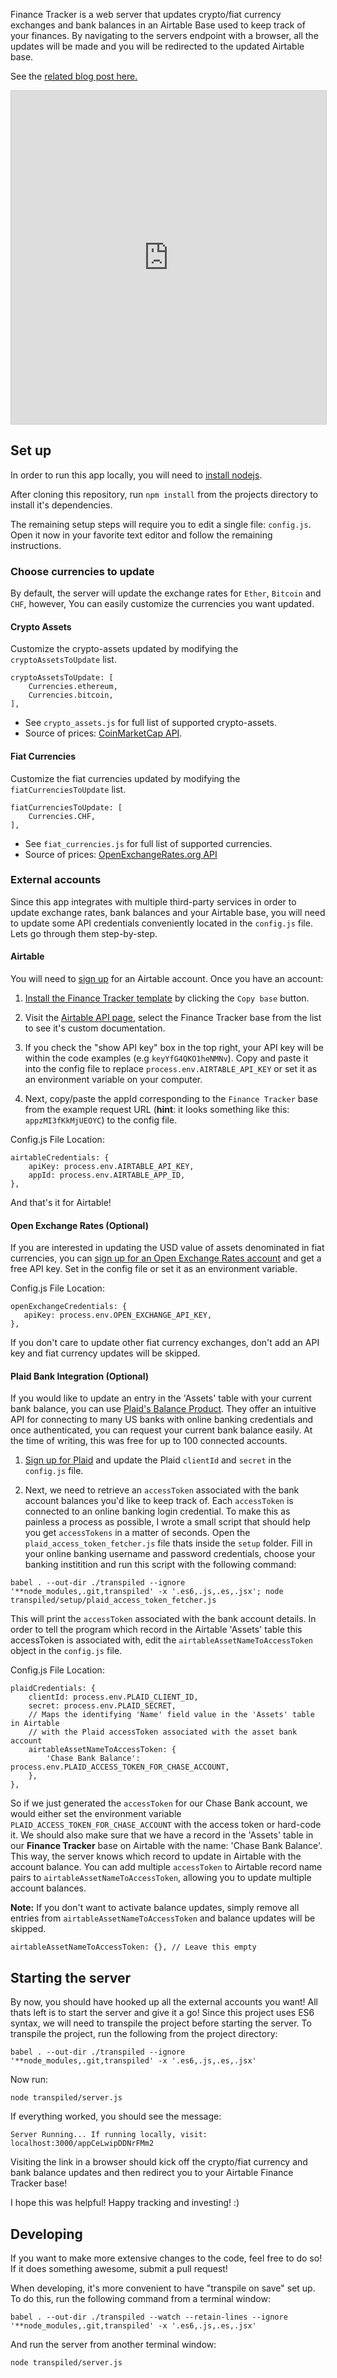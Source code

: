Finance Tracker is a web server that updates crypto/fiat currency exchanges and bank balances in an Airtable Base used to keep track of your finances. By navigating to the servers endpoint with a browser, all the updates will be made and you will be redirected to the updated Airtable base.

See the [related blog post here.](http://fabioberger.com/post/2016-06-05-finance-tracker-using-airtable/)

<iframe class="airtable-embed" src="https://airtable.com/embed/shrA09QDhlYHBPMB3?backgroundColor=red" frameborder="0" onmousewheel="" width="100%" height="533" style="background: transparent; border: 1px solid #ccc;"></iframe>

## Set up

In order to run this app locally, you will need to [install nodejs](https://nodejs.org/en/download/).

After cloning this repository, run `npm install` from the projects directory to install it's dependencies.

The remaining setup steps will require you to edit a single file: `config.js`. Open it now in your favorite text editor and follow the remaining instructions.

### Choose currencies to update

By default, the server will update the exchange rates for `Ether`, `Bitcoin` and `CHF`, however, You can easily customize the currencies you want updated.

#### Crypto Assets

Customize the crypto-assets updated by modifying the `cryptoAssetsToUpdate` list.

```
cryptoAssetsToUpdate: [
    Currencies.ethereum,
    Currencies.bitcoin,
],
```
- See `crypto_assets.js` for full list of supported crypto-assets.
- Source of prices: [CoinMarketCap API](http://coinMarketCap.com/api).

#### Fiat Currencies

Customize the fiat currencies updated by modifying the `fiatCurrenciesToUpdate` list.

```
fiatCurrenciesToUpdate: [
    Currencies.CHF,
],
```
- See `fiat_currencies.js` for full list of supported currencies.
- Source of prices: [OpenExchangeRates.org API](https://openexchangerates.org)


### External accounts

Since this app integrates with multiple third-party services in order to update exchange rates, bank balances and your Airtable base, you will need to update some API credentials conveniently located in the `config.js` file. Lets go through them step-by-step.

#### Airtable

You will need to [sign up](https://airtable.com/) for an Airtable account. Once you have an account:

1. [Install the Finance Tracker template](https://airtable.com/shrA09QDhlYHBPMB3) by clicking the `Copy base` button.

2. Visit the [Airtable API page](https://airtable.com/api), select the Finance Tracker base from the list to see it's custom documentation.

3. If you check the "show API key" box in the top right, your API key will be within the code examples (e.g `keyYfG4QKO1heNMNv`). Copy and paste it into the config file to replace `process.env.AIRTABLE_API_KEY` or set it as an environment variable on your computer.

4. Next, copy/paste the appId corresponding to the `Finance Tracker` base from the example request URL (**hint**: it looks something like this: `appzMI3fKkMjUEOYC`) to the config file.

Config.js File Location:

```
airtableCredentials: {
    apiKey: process.env.AIRTABLE_API_KEY,
    appId: process.env.AIRTABLE_APP_ID,
},
```

And that's it for Airtable!

#### Open Exchange Rates (Optional)

If you are interested in updating the USD value of assets denominated in fiat currencies, you can [sign up for an Open Exchange Rates account](https://openexchangerates.org/) and get a free API key. Set in the config file or set it as an environment variable.

Config.js File Location:

```
openExchangeCredentials: {
   apiKey: process.env.OPEN_EXCHANGE_API_KEY,
},
```

If you don't care to update other fiat currency exchanges, don't add an API key and fiat currency updates will be skipped.

#### Plaid Bank Integration (Optional)

If you would like to update an entry in the 'Assets' table with your current bank balance, you can use [Plaid's Balance Product](https://plaid.com/products/balance/). They offer an intuitive API for connecting to many US banks with online banking credentials and once authenticated, you can request your current bank balance easily. At the time of writing, this was free for up to 100 connected accounts.

1. [Sign up for Plaid](https://dashboard.plaid.com/signup/) and update the Plaid `clientId` and `secret` in the `config.js` file.

2. Next, we need to retrieve an `accessToken` associated with the bank account balances you'd like to keep track of. Each `accessToken` is connected to an online banking login credential. To make this as painless a process as possible, I wrote a small script that should help you get `accessTokens` in a matter of seconds. Open the `plaid_access_token_fetcher.js` file thats inside the `setup` folder. Fill in your online banking username and password credentials, choose your banking institition and run this script with the following command:

```
babel . --out-dir ./transpiled --ignore '**node_modules,.git,transpiled' -x '.es6,.js,.es,.jsx'; node transpiled/setup/plaid_access_token_fetcher.js
```

This will print the `accessToken` associated with the bank account details. In order to tell the program which record in the Airtable 'Assets' table this accessToken is associated with, edit the `airtableAssetNameToAccessToken` object in the `config.js` file.

Config.js File Location:

```
plaidCredentials: {
    clientId: process.env.PLAID_CLIENT_ID,
    secret: process.env.PLAID_SECRET,
    // Maps the identifying 'Name' field value in the 'Assets' table in Airtable
    // with the Plaid accessToken associated with the asset bank account
    airtableAssetNameToAccessToken: {
        'Chase Bank Balance': process.env.PLAID_ACCESS_TOKEN_FOR_CHASE_ACCOUNT,
    },
},
```
So if we just generated the `accessToken` for our Chase Bank account, we would either set the environment variable `PLAID_ACCESS_TOKEN_FOR_CHASE_ACCOUNT` with the access token or hard-code it. We should also make sure that we have a record in the 'Assets' table in our **Finance Tracker** base on Airtable with the name: 'Chase Bank Balance'. This way, the server knows which record to update in Airtable with the account balance. You can add multiple `accessToken` to Airtable record name pairs to `airtableAssetNameToAccessToken`, allowing you to update multiple account balances. 


**Note:** If you don't want to activate balance updates, simply remove all entries from `airtableAssetNameToAccessToken` and balance updates will be skipped.

```
airtableAssetNameToAccessToken: {}, // Leave this empty
```

## Starting the server

By now, you should have hooked up all the external accounts you want! All thats left is to start the server and give it a go! Since this project uses ES6 syntax, we will need to transpile the project before starting the server. To transpile the project, run the following from the project directory:

```
babel . --out-dir ./transpiled --ignore '**node_modules,.git,transpiled' -x '.es6,.js,.es,.jsx'
```

Now run:

```
node transpiled/server.js
```

If everything worked, you should see the message:

```
Server Running... If running locally, visit: localhost:3000/appCeLwipDDNrFMm2
```

Visiting the link in a browser should kick off the crypto/fiat currency and bank balance updates and then redirect you to your Airtable Finance Tracker base!

I hope this was helpful! Happy tracking and investing! :)

## Developing

If you want to make more extensive changes to the code, feel free to do so! If it does something awesome, submit a pull request!

When developing, it's more convenient to have "transpile on save" set up. To do this, run the following command from a terminal window:

```
babel . --out-dir ./transpiled --watch --retain-lines --ignore '**node_modules,.git,transpiled' -x '.es6,.js,.es,.jsx'
```

And run the server from another terminal window:

```
node transpiled/server.js
```
